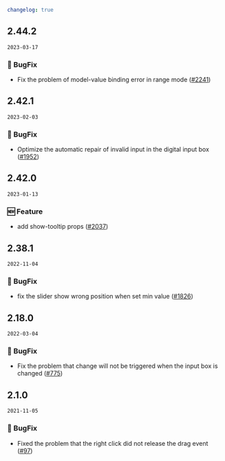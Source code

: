 ```yaml
changelog: true
```

## 2.44.2

`2023-03-17`

### 🐛 BugFix

- Fix the problem of model-value binding error in range mode ([#2241](https://github.com/arco-design/arco-design-vue/pull/2241))


## 2.42.1

`2023-02-03`

### 🐛 BugFix

- Optimize the automatic repair of invalid input in the digital input box ([#1952](https://github.com/arco-design/arco-design-vue/pull/1952))


## 2.42.0

`2023-01-13`

### 🆕 Feature

- add show-tooltip props ([#2037](https://github.com/arco-design/arco-design-vue/pull/2037))


## 2.38.1

`2022-11-04`

### 🐛 BugFix

- fix the slider show wrong position when set min value ([#1826](https://github.com/arco-design/arco-design-vue/pull/1826))


## 2.18.0

`2022-03-04`

### 🐛 BugFix

- Fix the problem that change will not be triggered when the input box is changed ([#775](https://github.com/arco-design/arco-design-vue/pull/775))


## 2.1.0

`2021-11-05`

### 🐛 BugFix

- Fixed the problem that the right click did not release the drag event ([#97](https://github.com/arco-design/arco-design-vue/pull/97))

